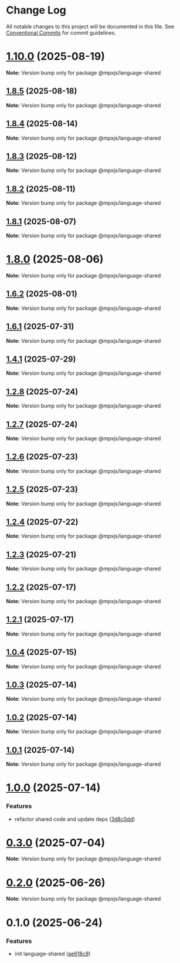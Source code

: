 # Change Log

All notable changes to this project will be documented in this file.
See [Conventional Commits](https://conventionalcommits.org) for commit guidelines.

# [1.10.0](https://github.com/mpx-ecology/language-tools/compare/v1.8.5...v1.10.0) (2025-08-19)

**Note:** Version bump only for package @mpxjs/language-shared

## [1.8.5](https://github.com/mpx-ecology/language-tools/compare/v1.8.4...v1.8.5) (2025-08-18)

**Note:** Version bump only for package @mpxjs/language-shared

## [1.8.4](https://github.com/mpx-ecology/language-tools/compare/v1.8.3...v1.8.4) (2025-08-14)

**Note:** Version bump only for package @mpxjs/language-shared

## [1.8.3](https://github.com/mpx-ecology/language-tools/compare/v1.8.2...v1.8.3) (2025-08-12)

**Note:** Version bump only for package @mpxjs/language-shared

## [1.8.2](https://github.com/mpx-ecology/language-tools/compare/v1.8.1...v1.8.2) (2025-08-11)

**Note:** Version bump only for package @mpxjs/language-shared

## [1.8.1](https://github.com/mpx-ecology/language-tools/compare/v1.8.0...v1.8.1) (2025-08-07)

**Note:** Version bump only for package @mpxjs/language-shared

# [1.8.0](https://github.com/mpx-ecology/language-tools/compare/v1.6.2...v1.8.0) (2025-08-06)

**Note:** Version bump only for package @mpxjs/language-shared

## [1.6.2](https://github.com/mpx-ecology/language-tools/compare/v1.6.1...v1.6.2) (2025-08-01)

**Note:** Version bump only for package @mpxjs/language-shared

## [1.6.1](https://github.com/mpx-ecology/language-tools/compare/v1.6.0...v1.6.1) (2025-07-31)

**Note:** Version bump only for package @mpxjs/language-shared

## [1.4.1](https://github.com/mpx-ecology/language-tools/compare/v1.4.0...v1.4.1) (2025-07-29)

**Note:** Version bump only for package @mpxjs/language-shared

## [1.2.8](https://github.com/mpx-ecology/language-tools/compare/v1.2.7...v1.2.8) (2025-07-24)

**Note:** Version bump only for package @mpxjs/language-shared

## [1.2.7](https://github.com/mpx-ecology/language-tools/compare/v1.2.6...v1.2.7) (2025-07-24)

**Note:** Version bump only for package @mpxjs/language-shared

## [1.2.6](https://github.com/mpx-ecology/language-tools/compare/v1.2.4...v1.2.6) (2025-07-23)

**Note:** Version bump only for package @mpxjs/language-shared

## [1.2.5](https://github.com/mpx-ecology/language-tools/compare/v1.2.4...v1.2.5) (2025-07-23)

**Note:** Version bump only for package @mpxjs/language-shared

## [1.2.4](https://github.com/mpx-ecology/language-tools/compare/v1.2.3...v1.2.4) (2025-07-22)

**Note:** Version bump only for package @mpxjs/language-shared

## [1.2.3](https://github.com/mpx-ecology/language-tools/compare/v1.2.2...v1.2.3) (2025-07-21)

**Note:** Version bump only for package @mpxjs/language-shared

## [1.2.2](https://github.com/mpx-ecology/language-tools/compare/v1.2.1...v1.2.2) (2025-07-17)

**Note:** Version bump only for package @mpxjs/language-shared

## [1.2.1](https://github.com/mpx-ecology/language-tools/compare/v1.2.0...v1.2.1) (2025-07-17)

**Note:** Version bump only for package @mpxjs/language-shared

## [1.0.4](https://github.com/mpx-ecology/language-tools/compare/v1.0.3...v1.0.4) (2025-07-15)

**Note:** Version bump only for package @mpxjs/language-shared

## [1.0.3](https://github.com/mpx-ecology/language-tools/compare/v1.0.2...v1.0.3) (2025-07-14)

**Note:** Version bump only for package @mpxjs/language-shared

## [1.0.2](https://github.com/mpx-ecology/language-tools/compare/v1.0.1...v1.0.2) (2025-07-14)

**Note:** Version bump only for package @mpxjs/language-shared

## [1.0.1](https://github.com/mpx-ecology/language-tools/compare/v1.0.0...v1.0.1) (2025-07-14)

**Note:** Version bump only for package @mpxjs/language-shared

# [1.0.0](https://github.com/mpx-ecology/language-tools/compare/v0.3.0...v1.0.0) (2025-07-14)

### Features

* refactor shared code and update deps ([3d8c0dd](https://github.com/mpx-ecology/language-tools/commit/3d8c0ddb874137d55f424bbdca97082da5cde0de))

# [0.3.0](https://github.com/mpx-ecology/language-tools/compare/v0.2.0...v0.3.0) (2025-07-04)

**Note:** Version bump only for package @mpxjs/language-shared

# [0.2.0](https://github.com/mpx-ecology/language-tools/compare/v0.1.0...v0.2.0) (2025-06-26)

**Note:** Version bump only for package @mpxjs/language-shared

# 0.1.0 (2025-06-24)

### Features

* init language-shared ([ae618c9](https://github.com/mpx-ecology/language-tools/commit/ae618c929b2e024ecb9e55e8d8271256bd2c6927))
